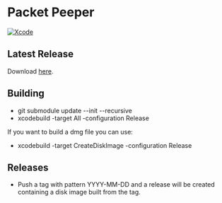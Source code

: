 # Packet Peeper

[![Xcode](https://github.com/choll/packetpeeper/actions/workflows/build.yml/badge.svg)](https://github.com/choll/packetpeeper/actions/workflows/build.yml)

## Latest Release

Download [here](https://github.com/choll/packetpeeper/releases/download/2022-08-31/PacketPeeper_2022-08-31.dmg).

## Building

* git submodule update --init --recursive
* xcodebuild -target All -configuration Release

If you want to build a dmg file you can use:

* xcodebuild -target CreateDiskImage -configuration Release

## Releases

* Push a tag with pattern YYYY-MM-DD and a release will be created containing a disk image built from the tag.
